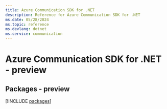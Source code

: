 ```yaml
---
title: Azure Communication SDK for .NET
description: Reference for Azure Communication SDK for .NET
ms.date: 05/28/2024
ms.topic: reference
ms.devlang: dotnet
ms.service: communication
---
```

# Azure Communication SDK for .NET - preview
## Packages - preview
[!INCLUDE [packages](communication-index.md)]